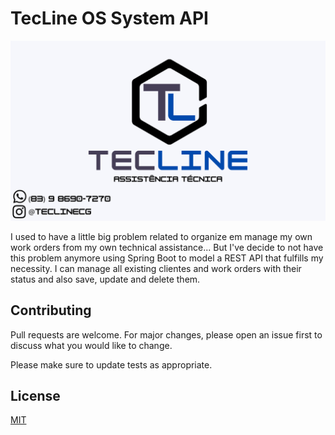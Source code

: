 # TecLine OS System API

![TecLine](tecline.png)

I used to have a little big problem related to organize em manage my own work orders from my own technical assistance... But I've decide to not have this problem anymore using Spring Boot to model a REST API that fulfills my necessity. I can manage all existing clientes and work orders with their status and also save, update and delete them.


## Contributing
Pull requests are welcome. For major changes, please open an issue first to discuss what you would like to change.

Please make sure to update tests as appropriate.

## License
[MIT](https://choosealicense.com/licenses/mit/)